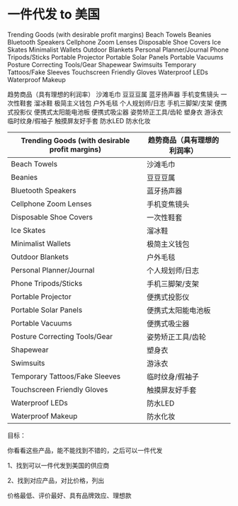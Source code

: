 # 一件代发 to 美国





Trending Goods (with desirable profit margins)
Beach Towels
Beanies
Bluetooth Speakers
Cellphone Zoom Lenses
Disposable Shoe Covers
Ice Skates
Minimalist Wallets
Outdoor Blankets
Personal Planner/Journal
Phone Tripods/Sticks
Portable Projector
Portable Solar Panels
Portable Vacuums
Posture Correcting Tools/Gear
Shapewear
Swimsuits
Temporary Tattoos/Fake Sleeves
Touchscreen Friendly Gloves
Waterproof LEDs
Waterproof Makeup



趋势商品（具有理想的利润率）
沙滩毛巾
豆豆豆属
蓝牙扬声器
手机变焦镜头
一次性鞋套
溜冰鞋
极简主义钱包
户外毛毯
个人规划师/日志
手机三脚架/支架
便携式投影仪
便携式太阳能电池板
便携式吸尘器
姿势矫正工具/齿轮
塑身衣
游泳衣
临时纹身/假袖子
触摸屏友好手套
防水LED
防水化妆





| Trending Goods (with desirable profit margins) | 趋势商品（具有理想的利润率） |      |
| ---------------------------------------------- | ---------------------------- | ---- |
| Beach Towels                                   | 沙滩毛巾                     |      |
| Beanies                                        | 豆豆豆属                     |      |
| Bluetooth Speakers                             | 蓝牙扬声器                   |      |
| Cellphone Zoom Lenses                          | 手机变焦镜头                 |      |
| Disposable Shoe Covers                         | 一次性鞋套                   |      |
| Ice Skates                                     | 溜冰鞋                       |      |
| Minimalist Wallets                             | 极简主义钱包                 |      |
| Outdoor Blankets                               | 户外毛毯                     |      |
| Personal Planner/Journal                       | 个人规划师/日志              |      |
| Phone Tripods/Sticks                           | 手机三脚架/支架              |      |
| Portable Projector                             | 便携式投影仪                 |      |
| Portable Solar Panels                          | 便携式太阳能电池板           |      |
| Portable Vacuums                               | 便携式吸尘器                 |      |
| Posture Correcting Tools/Gear                  | 姿势矫正工具/齿轮            |      |
| Shapewear                                      | 塑身衣                       |      |
| Swimsuits                                      | 游泳衣                       |      |
| Temporary Tattoos/Fake Sleeves                 | 临时纹身/假袖子              |      |
| Touchscreen Friendly Gloves                    | 触摸屏友好手套               |      |
| Waterproof LEDs                                | 防水LED                      |      |
| Waterproof Makeup                              | 防水化妆                     |      |



目标：

你看看这些产品，能不能找到不错的，之后可以一件代发





1、找到可以一件代发到美国的供应商



2、找到对应产品，对比价格，列出

价格最低、评价最好、具有品牌效应、理想款



